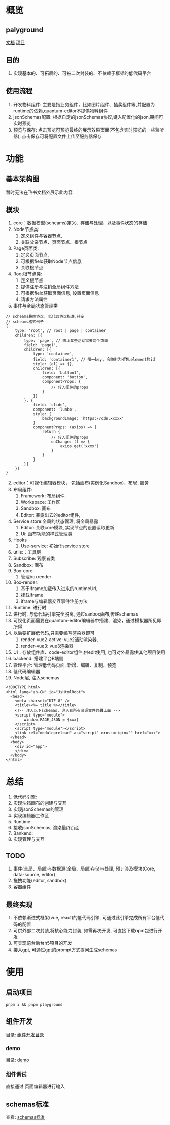 

# 概览

## palyground

[文档](https://little-littleprogrammer.github.io/quantum-lowcode/docs/)
[项目](https://little-littleprogrammer.github.io/quantum-lowcode/playground/)

## 目的

1. 实现基本的、可拓展的、可被二次封装的、不依赖于框架的低代码平台

## 使用流程

1. 开发物料组件: 主要是指业务组件，比如图片组件、抽奖组件等,并配置为runtime的依赖,quantum-editor不提供物料组件
2. jsonSchemas配置: 根据自定的jsonSchemas协议,键入配置化的json,期间可实时预览
3. 预览与保存: 点击预览可预览最终的展示效果页面(不包含实时预览的一些监听器), 点击保存可将配置文件上传至服务器保存

# 功能

## 基本架构图

暂时无法在飞书文档外展示此内容

## 模块

1. core：数据模型(scheams)定义、存储与处理、以及事件状态的存储
1. Node节点类:
    1. 定义组件与容器节点,
    2. 关联父亲节点、页面节点、根节点
2. Page页面类:
    1. 定义页面节点,
    2. 可根据field获取Node节点信息,
    3. 关联根节点
3. Root根节点类:
    1. 定义根节点
    2. 提供注册与注销全局组件方法
    3. 可根据field获取页面信息, 设置页面信息
    4. 请求方法属性
4. 事件与全局状态管理类

```
// scheams最终协议, 低代码协议标准,待定
// scheams格式例子
{
    type: 'root', // root | page | container
    children: [{
        type: 'page', // 防止某些活动需要两个页面
        field: 'page1',
        children: [{
            type: 'container',
            field: 'container1', // 唯一key, 会映射为HTMLelement的id
            style: (el) => {},
            children: [{
                field: 'button1',
                component: 'button',
                componentProps: {
                    // 传入组件的props
                }
            }]
        }, {
            field: 'slide',
            component: 'lunbo',
            style: {
                backgroundImage: 'https://cdn.xxxxx'
            }
            componentProps: (axios) => {
                return {
                    // 传入组件的props
                    onChange: () => {
                        axios.get('xxxx')
                    }
                }
            }
        }]
    }]
}
```

2. editor：可视化编辑器模块， 包括画布(实例化Sandbox)，布局, 服务
1. 布局组件:
    1. Framework: 布局组件
    2. Workspace: 工作区
    3. Sandbox: 画布
    4. Editor: 暴露出去的editor组件,
2. Service store:全局的状态管理, 将全局暴露
    1. Editor: 关联core模块, 实现节点的设置读取更新
    2. Ui: 画布功能的样式管理类
3. Hooks
    1. Use-service: 初始化service store
3. utils:：工具层
1. Subscribe: 观察者类
4. Sandbox: 画布
1. Box-core:
    1. 管理boxrender
2. Box-render:
    1. 基于iframe加载传入进来的runtimeUrl,
    2. 挂载iframe
    3. iframe与编辑器交互事件注册方法
5. Runtime: 进行时
1. 进行时, 与低代码引擎完全脱离, 通过sanbox画布,传递schemas
2. 可视化页面需要在quantum-editor编辑器中搭建、渲染，通过模拟器所见即所得
3. 以后要扩展低代码,只需要编写渲染器即可
    1. render-vue2-active: vue2活动渲染器,
    2. render-vue3: vue3渲染器
6. UI：存放组件库、code-editor组件,供edit使用, 也可对外暴露供其他项目使用
7. backend: 搭建平台B端侧
1. 管理平台: 管理低代码页面, 新增、编辑、复制、预览
2. 低代码编辑器
8. Node层, 注入schemas

```
<!DOCTYPE html>
<html lang="zh-CN" id="JsHtmlRoot">
  <head>
    <meta charset="UTF-8" />
    <title><%= title %></title>
    <!-- 注入以下schemas, 注入到所有资源文件的最上面 -->
    <script type="module"> 
        window.PAGE_JSON = {xxx}
    </script>
    <script type="module"></script>
    <link rel="modulepreload" as="script" crossorigin="" href="xxx">
  </head>
  <body>
    <div id="app">
    </div>
  </body>
</html>
```

# 总结

1. 低代码引擎:
1. 实现沙箱画布的创建与交互
2. 实现jsonSchemas的管理
3. 实现编辑器工作区
2. Runtime:
1. 接收jsonSchemas, 渲染最终页面
3. Bankend:
1. 实现管理与交互

## TODO

1. 事件(全局、局部)与数据源(全局、局部)存储与处理, 预计涉及模块(Core, data-source, editor)
2. 拖拽功能(editor, sandbox)
3. 容器组件

## 最终实现

1. 不依赖渐进式框架(vue, react)的低代码引擎, 可通过此引擎完成所有平台低代码的配置
2. 可供外部二次封装,将核心能力封装, 如需再次开发, 可直接下载npm包进行开发
3. 可实现前台后台h5项目的开发
4. 接入gpt, 可通过gpt的prompt方式提问生成schemas


# 使用

## 启动项目

```
pnpm i && pnpm playground
```

## 组件开发

目录: [组件开发目录](packages/ui-vue2)

### demo

目录: [demo](packages/ui-vue2/src/q-demo)

### 组件调试

直接通过 页面编辑器进行输入

## schemas标准

查看: [schemas标准](apps/quantum-docs/docs/api/schema/index.md)